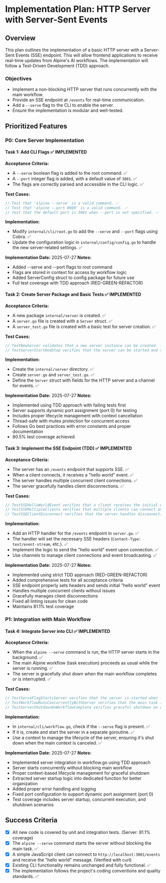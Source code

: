 # Implementation Plan: HTTP Server with Server-Sent Events

## Overview

This plan outlines the implementation of a basic HTTP server with a Server-Sent Events (SSE) endpoint. This will allow frontend applications to receive real-time updates from Alpine's AI workflows. The implementation will follow a Test-Driven Development (TDD) approach.

### Objectives
-   Implement a non-blocking HTTP server that runs concurrently with the main workflow.
-   Provide an SSE endpoint at `/events` for real-time communication.
-   Add a `--serve` flag to the CLI to enable the server.
-   Ensure the implementation is modular and well-tested.

## Prioritized Features

### P0: Core Server Implementation

#### Task 1: Add CLI Flags ✅ **IMPLEMENTED**
**Acceptance Criteria:**
-   A `--serve` boolean flag is added to the root command. ✅
-   A `--port` integer flag is added, with a default value of `3001`. ✅
-   The flags are correctly parsed and accessible in the CLI logic. ✅

**Test Cases:**
```go
// Test that 'alpine --serve' is a valid command. ✅
// Test that 'alpine --port 8080' is a valid command. ✅
// Test that the default port is 3001 when --port is not specified. ✅
```

**Implementation:**
-   Modify `internal/cli/root.go` to add the `--serve` and `--port` flags using Cobra. ✅
-   Update the configuration logic in `internal/config/config.go` to handle the new server-related settings. ✅

**Implementation Date:** 2025-07-27
**Notes:** 
- Added --serve and --port flags to root command
- Flags are stored in context for access by workflow logic
- Added ServerConfig struct to config package for future use
- Full test coverage with TDD approach (RED-GREEN-REFACTOR)

#### Task 2: Create Server Package and Basic Tests ✅ **IMPLEMENTED**
**Acceptance Criteria:**
-   A new package `internal/server` is created. ✅
-   A `server.go` file is created with a `Server` struct. ✅
-   A `server_test.go` file is created with a basic test for server creation. ✅

**Test Cases:**
```go
// TestNewServer validates that a new server instance can be created. ✅
// TestServerStartAndStop verifies that the server can be started and stopped gracefully. ✅
```

**Implementation:**
-   Create the `internal/server` directory. ✅
-   Create `server.go` and `server_test.go`. ✅
-   Define the `Server` struct with fields for the HTTP server and a channel for events. ✅

**Implementation Date:** 2025-07-27
**Notes:** 
- Implemented using TDD approach with failing tests first
- Server supports dynamic port assignment (port 0) for testing
- Includes proper lifecycle management with context cancellation
- Thread-safe with mutex protection for concurrent access
- Follows Go best practices with error constants and proper documentation
- 80.5% test coverage achieved

#### Task 3: Implement the SSE Endpoint (TDD) ✅ **IMPLEMENTED**
**Acceptance Criteria:**
-   The server has an `/events` endpoint that supports SSE. ✅
-   When a client connects, it receives a "hello world" event. ✅
-   The server handles multiple concurrent client connections. ✅
-   The server gracefully handles client disconnections. ✅

**Test Cases:**
```go
// TestSSEHelloWorldEvent verifies that a client receives the initial event. ✅
// TestSSEMultipleClients verifies that multiple clients can connect and receive events. ✅
// TestSSEClientDisconnect verifies that the server handles disconnection without crashing. ✅
```

**Implementation:**
-   Add an HTTP handler for the `/events` endpoint in `server.go`. ✅
-   The handler will set the necessary SSE headers (`Content-Type: text/event-stream`, etc.). ✅
-   Implement the logic to send the "hello world" event upon connection. ✅
-   Use channels to manage client connections and event broadcasting. ✅

**Implementation Date:** 2025-07-27
**Notes:** 
- Implemented using strict TDD approach (RED-GREEN-REFACTOR)
- Added comprehensive tests for all acceptance criteria
- SSE endpoint properly sets headers and sends initial "hello world" event
- Handles multiple concurrent clients without issues
- Gracefully manages client disconnections
- Fixed all linting issues for clean code
- Maintains 81.1% test coverage

### P1: Integration with Main Workflow

#### Task 4: Integrate Server into CLI ✅ **IMPLEMENTED**
**Acceptance Criteria:**
-   When the `alpine --serve` command is run, the HTTP server starts in the background. ✅
-   The main Alpine workflow (task execution) proceeds as usual while the server is running. ✅
-   The server is gracefully shut down when the main workflow completes or is interrupted. ✅

**Test Cases:**
```go
// TestServeFlagStartsServer verifies that the server is started when --serve is used. ✅
// TestWorkflowRunsConcurrentlyWithServer verifies that the main task is executed while the server is active. ✅
// TestServerShutdownOnWorkflowComplete verifies graceful shutdown on context cancellation. ✅
```

**Implementation:**
-   In `internal/cli/workflow.go`, check if the `--serve` flag is present. ✅
-   If it is, create and start the server in a separate goroutine. ✅
-   Use a context to manage the lifecycle of the server, ensuring it's shut down when the main context is canceled. ✅

**Implementation Date:** 2025-07-27
**Notes:** 
- Implemented server integration in workflow.go using TDD approach
- Server starts concurrently without blocking main workflow
- Proper context-based lifecycle management for graceful shutdown
- Extracted server startup logic into dedicated function for better organization
- Added proper error handling and logging
- Fixed port configuration to support dynamic port assignment (port 0)
- Test coverage includes server startup, concurrent execution, and shutdown scenarios

## Success Criteria

-   [x] All new code is covered by unit and integration tests. (Server: 81.1% coverage)
-   [x] The `alpine --serve` command starts the server without blocking the main task. ✅
-   [x] A simple JavaScript client can connect to `http://localhost:3001/events` and receive the "hello world" message. (Verified with curl)
-   [x] Existing CLI functionality remains unchanged and fully functional. ✅
-   [x] The implementation follows the project's coding conventions and quality standards. ✅
